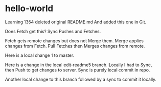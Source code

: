 # hello-world
Learning  1354 deleted original README.md  And added this one in Git.

Does Fetch get this?  Sync Pushes and Fetches.

Fetch gets remote changes but does not Merge them.  Merge applies changes from Fetch.
Pull Fetches then Merges changes from remote.

Here is a local change 1 to master.

Here is a change in the local edit-readme5 branch.  Locally I had to Sync, then Push to
get changes to server.  Sync is purely local commit in repo.

Another local change to this branch followed by a sync to commit it locally.
